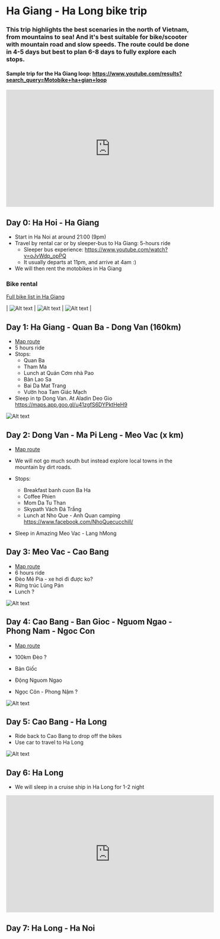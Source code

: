 # Ha Giang - Ha Long bike trip

### This trip highlights the best scenaries in the north of Vietnam, from mountains to sea! And it's best suitable for bike/scooter with mountain road and slow speeds. The route could be done in 4-5 days but best to plan 6-8 days to fully explore each stops.

#### Sample trip for the Ha Giang loop: https://www.youtube.com/results?search_query=Motobike+ha+gian+loop

<iframe width="560" height="315" src="https://www.youtube.com/embed/dh6HgYGwlCs?si=wB-P65k042x4Pmtt" title="YouTube video player" frameborder="0" allow="accelerometer; autoplay; clipboard-write; encrypted-media; gyroscope; picture-in-picture; web-share" allowfullscreen></iframe>

## Day 0: Ha Hoi - Ha Giang
* Start in Ha Noi at around 21:00 (9pm)
* Travel by rental car or by sleeper-bus to Ha Giang: 5-hours ride
  * Sleeper bus experience: https://www.youtube.com/watch?v=oJvWdp_opPQ
  * It usually departs at 11pm, and arrive at 4am :)
* We will then rent the motobikes in Ha Giang

### Bike rental
[Full bike list in Ha Giang](https://qtmotorbikesandtours.com.vn/motorbike-rental-ha-giang-cao-bang/)

| ![Alt text](image-29.png) | ![Alt text](image-30.png) | ![Alt text](image-31.png) |

## Day 1: Ha Giang - Quan Ba - Dong Van (160km)
* [Map route](https://www.google.com/maps/dir/Tp.+H%C3%A0+Giang,+H%C3%A0+Giang,+Vi%E1%BB%87t+Nam/Qu%E1%BA%A3n+B%E1%BA%A1,+H%C3%A0+Giang,+Vi%E1%BB%87t+Nam/tt.+%C4%90%E1%BB%93ng+V%C4%83n,+%C4%90%E1%BB%93ng+V%C4%83n+District,+Ha+Giang,+Vietnam/@23.0330024,104.9995559,11z/data=!4m20!4m19!1m5!1m1!1s0x36cc79b180b4239d:0xb7a373a73bc23544!2m2!1d104.9784494!2d22.8025588!1m5!1m1!1s0x36cc0b167fa61df7:0x8495bfb0cc033df9!2m2!1d104.9856176!2d23.087186!1m5!1m1!1s0x36cbe6cfb1c33961:0x5eff1d412485f4aa!2m2!1d105.3627336!2d23.2781471!3e0?entry=ttu)
* 5 hours ride
* Stops: 
  * Quan Ba
  * Tham Ma 
  * Lunch at Quán Cơm nhà Pao
  * Bản Lao Sa
  * Bai Da Mat Trang
  * Vườn hoa Tam Giác Mạch
* Sleep in tp Dong Van.  At Aladin Deo Gio https://maps.app.goo.gl/u41zgfS6DYPktHeH9

![Alt text](image-26.png)

## Day 2: Dong Van - Ma Pi Leng - Meo Vac (x km)

* [Map route](https://www.google.com/maps/dir/tt.+%C4%90%E1%BB%93ng+V%C4%83n,+%C4%90%E1%BB%93ng+V%C4%83n,+H%C3%A0+Giang,+Vi%E1%BB%87t+Nam/M%E1%BB%8Fm+%C4%90%C3%A1+T%E1%BB%AD+Th%E1%BA%A7n/%C4%90i%E1%BB%83m+D%E1%BB%ABng+Ch%C3%A2n+%C4%90%E1%BB%89nh+%C4%90%C3%A8o+M%C3%A3+P%C3%AD+L%C3%A8ng/S%C3%B4ng+Nho+Qu%E1%BA%BF/X%C3%ADn+C%C3%A1i,+M%C3%A8o+V%E1%BA%A1c,+H%C3%A0+Giang,+Vi%E1%BB%87t+Nam/@23.2230905,105.4129787,14z/data=!4m32!4m31!1m5!1m1!1s0x36cbe6cfb1c33961:0x5eff1d412485f4aa!2m2!1d105.3627336!2d23.2781471!1m5!1m1!1s0x36cbe77966841c53:0xa375f371f2f81f06!2m2!1d105.3973084!2d23.2428988!1m5!1m1!1s0x36cbdd8669d86521:0xd2f3d769da6c16f4!2m2!1d105.4122845!2d23.2399909!1m5!1m1!1s0x36cbddff25c0fad7:0x5f067a2b76784fa5!2m2!1d105.4185541!2d23.241823!1m5!1m1!1s0x36cbdde071165663:0xcded36eca0d45c69!2m2!1d105.4595306!2d23.2205273!3e0?entry=ttu)

* We will not go much south but instead explore local towns in the mountain by dirt roads.
* Stops: 
  * Breakfast banh cuon Ba Ha
  * Coffee Phien 
  * Mom Da Tu Than
  * Skypath Vách Đá Trắng 
  * Lunch at Nho Que - Anh Quan camping https://www.facebook.com/NhoQuecucchill/
* Sleep in Amazing Meo Vac - Lang hMong

## Day 3: Meo Vac - Cao Bang

* [Map route](https://www.google.com/maps/dir/M%C3%A8o+V%E1%BA%A1c,+H%C3%A0+Giang,+Vi%E1%BB%87t+Nam/Cao+B%E1%BA%B1ng,+Cao+Bang,+Vietnam/@22.8315062,105.4116828,10z/data=!4m14!4m13!1m5!1m1!1s0x36cbc2e68b24fc99:0xa614a6b6491c3d1c!2m2!1d105.4536718!2d23.1341053!1m5!1m1!1s0x36ca643b852c0327:0xf7278f9b5a7c6921!2m2!1d106.2639852!2d22.6666369!3e0?entry=ttu)
* 6 hours ride
* Đèo Mẻ Pia - xe hơi đi được ko?
* Rừng trúc Lũng Pán
* Lunch ?

![Alt text](image-32.png)

## Day 4: Cao Bang - Ban Gioc - Nguom Ngao - Phong Nam - Ngoc Con

* [Map route](https://www.google.com/maps/dir/Cao+B%E1%BA%B1ng,+Cao+Bang,+Vietnam/Th%C3%A1c+B%E1%BA%A3n+Gi%E1%BB%91c,+TL+211,+%C4%90%C3%A0m+Thu%E1%BB%B7,+S%C3%B9ng+T%E1%BA%A3,+Cao+B%E1%BA%B1ng,+Vi%E1%BB%87t+Nam/Phong+N%E1%BA%ADm,+Tr%C3%B9ng+Kh%C3%A1nh,+Cao+B%E1%BA%B1ng,+Vi%E1%BB%87t+Nam/Ng%E1%BB%8Dc+C%C3%B4n,+Tr%C3%B9ng+Kh%C3%A1nh,+Cao+B%E1%BA%B1ng,+Vi%E1%BB%87t+Nam/@22.8072176,106.3648747,11.26z/data=!4m26!4m25!1m5!1m1!1s0x36ca643b852c0327:0xf7278f9b5a7c6921!2m2!1d106.2639852!2d22.6666369!1m5!1m1!1s0x36ca643ca72ac71b:0xd00c006bac4a0f37!2m2!1d106.7240986!2d22.8546786!1m5!1m1!1s0x36ca0abbb86f56e7:0xa846c4d0d9ec3962!2m2!1d106.5171626!2d22.8912953!1m5!1m1!1s0x36b5f57aea57de77:0x99b6fe9a8323ef3f!2m2!1d106.5407299!2d22.9119081!3e0?entry=ttu)

* 100km Đèo ?
* Bản Giốc
* Động Nguom Ngao
* Ngọc Côn - Phong Nậm ?

![Alt text](image-33.png)

## Day 5: Cao Bang - Ha Long
* Ride back to Cao Bang to drop off the bikes
* Use car to travel to Ha Long

![Alt text](image-34.png)

## Day 6: Ha Long 
* We will sleep in a cruise ship in Ha Long for 1-2 night

<iframe width="560" height="315" src="https://www.youtube.com/embed/RiELdjiAUdY?si=iDAeA-zANUAyH7md" title="YouTube video player" frameborder="0" allow="accelerometer; autoplay; clipboard-write; encrypted-media; gyroscope; picture-in-picture; web-share" allowfullscreen></iframe>

## Day 7: Ha Long - Ha Noi













